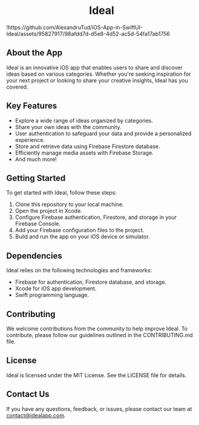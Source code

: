 <h1 align="center">Ideal</h1>

<div width="300px;">
        !https://github.com/AlexandruTud/iOS-App-in-SwiftUI-Ideal/assets/95827917/98afdd7d-d5e8-4d52-ac5d-54fa17ab1756

</div>



<h2>About the App</h2>
<p>Ideal is an innovative iOS app that enables users to share and discover ideas based on various categories. Whether you're seeking inspiration for your next project or looking to share your creative insights, Ideal has you covered.</p>

<h2>Key Features</h2>
<ul>
        <li>Explore a wide range of ideas organized by categories.</li>
        <li>Share your own ideas with the community.</li>
        <li>User authentication to safeguard your data and provide a personalized experience.</li>
        <li>Store and retrieve data using Firebase Firestore database.</li>
        <li>Efficiently manage media assets with Firebase Storage.</li>
        <li>And much more!</li>
    </ul>

  <h2>Getting Started</h2>
    <p>To get started with Ideal, follow these steps:</p>
    <ol>
        <li>Clone this repository to your local machine.</li>
        <li>Open the project in Xcode.</li>
        <li>Configure Firebase authentication, Firestore, and storage in your Firebase Console.</li>
        <li>Add your Firebase configuration files to the project.</li>
        <li>Build and run the app on your iOS device or simulator.</li>
    </ol>

  <h2>Dependencies</h2>
    <p>Ideal relies on the following technologies and frameworks:</p>
    <ul>
        <li>Firebase for authentication, Firestore database, and storage.</li>
        <li>Xcode for iOS app development.</li>
        <li>Swift programming language.</li>
        <!-- Add any additional dependencies here -->
    </ul>

<h2>Contributing</h2>
    <p>We welcome contributions from the community to help improve Ideal. To contribute, please follow our guidelines outlined in the CONTRIBUTING.md file.</p>

  <h2>License</h2>
    <p>Ideal is licensed under the MIT License. See the LICENSE file for details.</p>

  <h2>Contact Us</h2>
    <p>If you have any questions, feedback, or issues, please contact our team at <a href="mailto:contact@idealapp.com">contact@idealapp.com</a>.</p>



